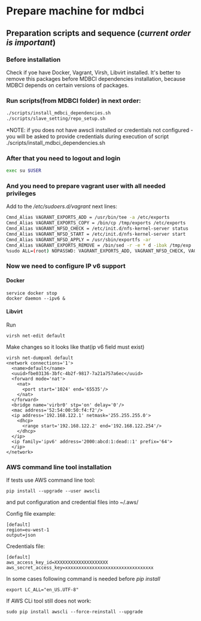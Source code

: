 # Prepare machine for mdbci

## Preparation scripts and sequence (*current order is important*)

### Before installation
Check if yoe have Docker, Vagrant, Virsh, Libvirt installed. It's better to remove this packages before MDBCI dependencies installation, because MDBCI depends on certain versions of packages.

### Run scripts(from MDBCI folder) in next order:
```bash
./scripts/install_mdbci_dependencies.sh
./scripts/slave_setting/repo_setup.sh
```
*NOTE: if you does not have awscli installed or credentials not configured - you will be asked to provide credentials during execution of script ./scripts/install_mdbci_dependencies.sh

### After that you need to logout and login
```bash
exec su $USER
```

### And you need to prepare vagrant user with all needed privileges
Add to the */etc/sudoers.d/vagrant* next lines:
```bash
Cmnd_Alias VAGRANT_EXPORTS_ADD = /usr/bin/tee -a /etc/exports
Cmnd_Alias VAGRANT_EXPORTS_COPY = /bin/cp /tmp/exports /etc/exports
Cmnd_Alias VAGRANT_NFSD_CHECK = /etc/init.d/nfs-kernel-server status
Cmnd_Alias VAGRANT_NFSD_START = /etc/init.d/nfs-kernel-server start
Cmnd_Alias VAGRANT_NFSD_APPLY = /usr/sbin/exportfs -ar
Cmnd_Alias VAGRANT_EXPORTS_REMOVE = /bin/sed -r -e * d -ibak /tmp/exp
%sudo ALL=(root) NOPASSWD: VAGRANT_EXPORTS_ADD, VAGRANT_NFSD_CHECK, VAGRANT_NFSD_START, VAGRANT_NFSD_APPLY, VAGRANT_EXPORTS_REMOVE, VAGRANT_EXPORTS_COPY
```

### Now we need to configure IP v6 support
#### Docker
```
service docker stop
docker daemon --ipv6 &
```

#### Libvirt
Run
```
virsh net-edit default
```
Make changes so it looks like that(ip v6 field must exist)
```
virsh net-dumpxml default
<network connections='1'>
  <name>default</name>
  <uuid>fbe03136-3bfc-4b2f-9817-7a21a757a6ec</uuid>
  <forward mode='nat'>
    <nat>
      <port start='1024' end='65535'/>
    </nat>
  </forward>
  <bridge name='virbr0' stp='on' delay='0'/>
  <mac address='52:54:00:50:f4:f2'/>
  <ip address='192.168.122.1' netmask='255.255.255.0'>
    <dhcp>
      <range start='192.168.122.2' end='192.168.122.254'/>
    </dhcp>
  </ip>
  <ip family='ipv6' address='2000:abcd:1:dead::1' prefix='64'>
  </ip>
</network>
```

### AWS command line tool installation

If tests use AWS command line tool:

```
pip install --upgrade --user awscli
```

and put configuration and credential files into ~/.aws/


Config file example:
```
[default]
region=eu-west-1
output=json
```

Credentials file:
```
[default]
aws_access_key_id=XXXXXXXXXXXXXXXXXXXX
aws_secret_access_key=xxxxxxxxxxxxxxxxxxxxxxxxxxxxxxxxx
```

In some cases following command is needed before _pip install_

```
export LC_ALL="en_US.UTF-8"
```

If AWS CLi tool still does not work:
```
sudo pip install awscli --force-reinstall --upgrade
```
